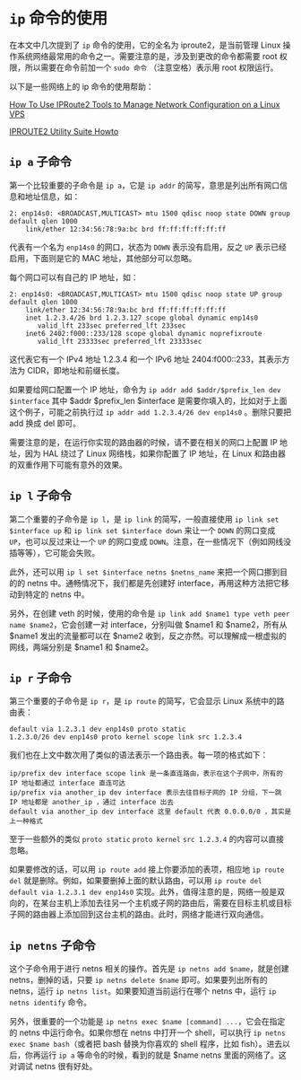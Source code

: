 # `ip` 命令的使用

在本文中几次提到了 `ip` 命令的使用，它的全名为 iproute2，是当前管理 Linux 操作系统网络最常用的命令之一。需要注意的是，涉及到更改的命令都需要 root 权限，所以需要在命令前加一个 `sudo 命令` （注意空格）表示用 root 权限运行。

以下是一些网络上的 ip 命令的使用帮助：

[How To Use IPRoute2 Tools to Manage Network Configuration on a Linux VPS](https://www.digitalocean.com/community/tutorials/how-to-use-iproute2-tools-to-manage-network-configuration-on-a-linux-vps)

[IPROUTE2 Utility Suite Howto](http://www.policyrouting.com/iproute2.doc.html)

## `ip a` 子命令

第一个比较重要的子命令是 `ip a`，它是 `ip addr` 的简写，意思是列出所有网口信息和地址信息，如：

```text
2: enp14s0: <BROADCAST,MULTICAST> mtu 1500 qdisc noop state DOWN group default qlen 1000
    link/ether 12:34:56:78:9a:bc brd ff:ff:ff:ff:ff:ff
```

代表有一个名为 `enp14s0` 的网口，状态为 `DOWN` 表示没有启用，反之 `UP` 表示已经启用，下面则是它的 MAC 地址，其他部分可以忽略。

每个网口可以有自己的 IP 地址，如：

```text
2: enp14s0: <BROADCAST,MULTICAST> mtu 1500 qdisc noop state UP group default qlen 1000
    link/ether 12:34:56:78:9a:bc brd ff:ff:ff:ff:ff:ff
    inet 1.2.3.4/26 brd 1.2.3.127 scope global dynamic enp14s0
       valid_lft 233sec preferred_lft 233sec
    inet6 2402:f000::233/128 scope global dynamic noprefixroute
       valid_lft 23333sec preferred_lft 23333sec
```

这代表它有一个 IPv4 地址 1.2.3.4 和一个 IPv6 地址 2404:f000::233，其表示方法为 CIDR，即地址和前缀长度。

如果要给网口配置一个 IP 地址，命令为 `ip addr add $addr/$prefix_len dev $interface` 其中 $addr $prefix_len $interface 是需要你填入的，比如对于上面这个例子，可能之前执行过 `ip addr add 1.2.3.4/26 dev enp14s0` 。删除只要把 add 换成 del 即可。

需要注意的是，在运行你实现的路由器的时候，请不要在相关的网口上配置 IP 地址，因为 HAL 绕过了 Linux 网络栈，如果你配置了 IP 地址，在 Linux 和路由器的双重作用下可能有意外的效果。

## `ip l` 子命令

第二个重要的子命令是 `ip l`，是 `ip link` 的简写，一般直接使用 `ip link set $interface up` 和 `ip link set $interface down` 来让一个 `DOWN` 的网口变成 `UP`，也可以反过来让一个 `UP` 的网口变成 `DOWN`。注意，在一些情况下（例如网线没插等等），它可能会失败。

此外，还可以用 `ip l set $interface netns $netns_name` 来把一个网口挪到目的的 netns 中。通畅情况下，我们都是先创建好 interface，再用这种方法把它移动到特定的 netns 中。

另外，在创建 veth 的时候，使用的命令是 `ip link add $name1 type veth peer name $name2`，它会创建一对 interface，分别叫做 $name1 和 $name2，所有从 $name1 发出的流量都可以在 $name2 收到，反之亦然。可以理解成一根虚拟的网线，两端分别是 $name1 和 $name2。

## `ip r` 子命令

第三个重要的子命令是 `ip r`，是 `ip route` 的简写，它会显示 Linux 系统中的路由表：

```text
default via 1.2.3.1 dev enp14s0 proto static
1.2.3.0/26 dev enp14s0 proto kernel scope link src 1.2.3.4
```

我们也在上文中数次用了类似的语法表示一个路由表。每一项的格式如下：

```text
ip/prefix dev interface scope link 是一条直连路由，表示在这个子网中，所有的 IP 地址都通过 interface 直连可达
ip/prefix via another_ip dev interface 表示去往目标子网的 IP 分组，下一跳 IP 地址都是 another_ip ，通过 interface 出去
default via another_ip dev interface 这里 default 代表 0.0.0.0/0 ，其实是上一种格式
```

至于一些额外的类似 `proto static` `proto kernel` `src 1.2.3.4` 的内容可以直接忽略。

如果要修改的话，可以用 `ip route add` 接上你要添加的表项，相应地 `ip route del` 就是删除。例如，如果要删掉上面的默认路由，可以用 `ip route del default via 1.2.3.1 dev enp14s0` 实现。此外，值得注意的是，网络一般是双向的，在某台主机上添加去往另一个主机或子网的路由后，需要在目标主机或目标子网的路由器上添加回到这台主机的路由。此时，网络才能进行双向通信。

## `ip netns` 子命令

这个子命令用于进行 netns 相关的操作。首先是 `ip netns add $name`，就是创建 netns，删掉的话，只要 `ip netns delete $name` 即可。如果要列出所有的 netns，运行 `ip netns list`。如果要知道当前运行在哪个 netns 中，运行 `ip netns identify` 命令。

另外，很重要的一个功能是 `ip netns exec $name [command] ...`，它会在指定的 netns 中运行命令。如果你想在 netns 中打开一个 shell，可以执行 `ip netns exec $name bash`（或者把 bash 替换为你喜欢的 shell 程序，比如 fish）。进去以后，你再运行 `ip a` 等命令的时候，看到的就是 $name netns 里面的网络了。这对调试 netns 很有好处。
